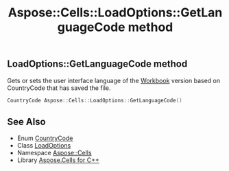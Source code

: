 ﻿---
title: Aspose::Cells::LoadOptions::GetLanguageCode method
linktitle: GetLanguageCode
second_title: Aspose.Cells for C++ API Reference
description: 'Aspose::Cells::LoadOptions::GetLanguageCode method. Gets or sets the user interface language of the Workbook version based on CountryCode that has saved the file in C++.'
type: docs
weight: 1400
url: /cpp/aspose.cells/loadoptions/getlanguagecode/
---
## LoadOptions::GetLanguageCode method


Gets or sets the user interface language of the [Workbook](../../workbook/) version based on CountryCode that has saved the file.

```cpp
CountryCode Aspose::Cells::LoadOptions::GetLanguageCode()
```

## See Also

* Enum [CountryCode](../../countrycode/)
* Class [LoadOptions](../)
* Namespace [Aspose::Cells](../../)
* Library [Aspose.Cells for C++](../../../)
